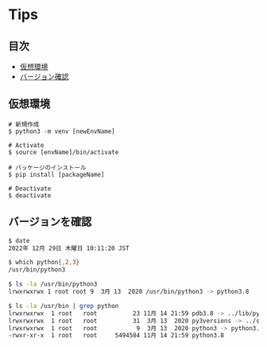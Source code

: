 # Tips

## 目次

- [仮想環境](#venv)
- [バージョン確認](#verChk)

## <a id="venv"></a> 仮想環境

```shell
# 新規作成
$ python3 -m venv [newEnvName]

# Activate
$ source [envName]/bin/activate

# パッケージのインストール
$ pip install [packageName]

# Deactivate
$ deactivate
```

## <a id="verChk"></a> バージョンを確認

```sh
$ date
2022年 12月 29日 木曜日 10:11:20 JST

$ which python{,2,3}
/usr/bin/python3

$ ls -la /usr/bin/python3
lrwxrwxrwx 1 root root 9  3月 13  2020 /usr/bin/python3 -> python3.8

$ ls -la /usr/bin | grep python
lrwxrwxrwx  1 root   root          23 11月 14 21:59 pdb3.8 -> ../lib/python3.8/pdb.py
lrwxrwxrwx  1 root   root          31  3月 13  2020 py3versions -> ../share/python3/py3versions.py
lrwxrwxrwx  1 root   root           9  3月 13  2020 python3 -> python3.8
-rwxr-xr-x  1 root   root     5494584 11月 14 21:59 python3.8
```
